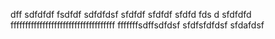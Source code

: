 
dff
sdfdfdf
fsdfdf
sdfdfdsf
sfdfdf
sfdfdf
sfdfd  fds d
sfdfdfd
ffffffffffffffffffffffffffffffffffff
fffffffsdffsdfdsf
sfdfsfdfdsf
sfdafdsf
